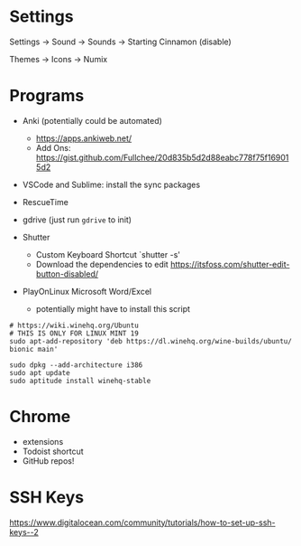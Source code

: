 # Settings

Settings -> Sound -> Sounds -> Starting Cinnamon (disable)

Themes -> Icons -> Numix

# Programs
* Anki (potentially could be automated)
	* https://apps.ankiweb.net/
	* Add Ons: https://gist.github.com/Fullchee/20d835b5d2d88eabc778f75f169015d2
* VSCode and Sublime: install the sync packages
* RescueTime
* gdrive (just run `gdrive` to init)

* Shutter
	* Custom Keyboard Shortcut `shutter -s'
	* Download the dependencies to edit https://itsfoss.com/shutter-edit-button-disabled/

* PlayOnLinux Microsoft Word/Excel
	* potentially might have to install this script
```
# https://wiki.winehq.org/Ubuntu
# THIS IS ONLY FOR LINUX MINT 19
sudo apt-add-repository 'deb https://dl.winehq.org/wine-builds/ubuntu/ bionic main'

sudo dpkg --add-architecture i386
sudo apt update
sudo aptitude install winehq-stable
```

# Chrome
* extensions
* Todoist shortcut
* GitHub repos!

# SSH Keys
https://www.digitalocean.com/community/tutorials/how-to-set-up-ssh-keys--2
